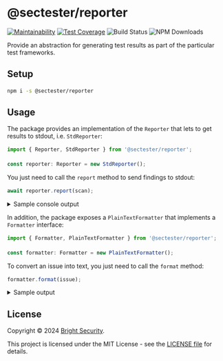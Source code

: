 # @sectester/reporter

[![Maintainability](https://api.codeclimate.com/v1/badges/a5f72ececc9b0f402802/maintainability)](https://codeclimate.com/github/NeuraLegion/sectester-js/maintainability)
[![Test Coverage](https://api.codeclimate.com/v1/badges/a5f72ececc9b0f402802/test_coverage)](https://codeclimate.com/github/NeuraLegion/sectester-js/test_coverage)
![Build Status](https://github.com/NeuraLegion/sectester-js/actions/workflows/coverage.yml/badge.svg?branch=master&event=push)
![NPM Downloads](https://img.shields.io/npm/dw/@sectester/core)

Provide an abstraction for generating test results as part of the particular test frameworks.

## Setup

```bash
npm i -s @sectester/reporter
```

## Usage

The package provides an implementation of the `Reporter` that lets to get results to stdout, i.e. `StdReporter`:

```ts
import { Reporter, StdReporter } from '@sectester/reporter';

const reporter: Reporter = new StdReporter();
```

You just need to call the `report` method to send findings to stdout:

```ts
await reporter.report(scan);
```

<details>
<summary>Sample console output</summary>

![reporter-sample](reporter-sample.png)

</details>

In addition, the package exposes a `PlainTextFormatter` that implements a `Formatter` interface:

```ts
import { Formatter, PlainTextFormatter } from '@sectester/reporter';

const formatter: Formatter = new PlainTextFormatter();
```

To convert an issue into text, you just need to call the `format` method:

```ts
formatter.format(issue);
```

<details>
<summary>Sample output</summary>

```
Issue in Bright UI:   https://app.neuralegion.com/scans/djoqtSDRJYaR6sH8pfYpDX/issues/8iacauN1FH9vFvDCLoo42v
Name:                 Missing Strict-Transport-Security Header
Severity:             Low
Remediation:
Make sure to proprely set and configure headers on your application - missing strict-transport-security header
Details:
The engine detected a missing strict-transport-security header. Headers are used to outline communication and
improve security of application.
Extra Details:
● Missing Strict-Transport-Security Header
    The engine detected a missing Strict-Transport-Security header, which might cause data to be sent insecurely from the client to the server.
    Remedy:
     - Make sure to set this header to one of the following options:
        1. Strict-Transport-Security: max-age=<expire-time>
        2. Strict-Transport-Security: max-age=<expire-time>; includeSubDomains
        3. Strict-Transport-Security: max-age=<expire-time>; preload
    Resources:
     - https://www.owasp.org/index.php/OWASP_Secure_Headers_Project#hsts
    Issues found on the following URLs:
     - [GET] https://qa.brokencrystals.com/
```

</details>

## License

Copyright © 2024 [Bright Security](https://brightsec.com/).

This project is licensed under the MIT License - see the [LICENSE file](LICENSE) for details.
